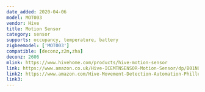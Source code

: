 ```yaml
---
date_added: 2020-04-06
model: MOT003
vendor: Hive
title: Motion Sensor
category: sensor
supports: occupancy, temperature, battery
zigbeemodel: ['MOT003']
compatible: [deconz,z2m,zha]
deconz: 2606
mlink: https://www.hivehome.com/products/hive-motion-sensor
link: https://www.amazon.co.uk/Hive-ICEMTNSENSOR-Motion-Sensor/dp/B01N0GE45M
link2: https://www.amazon.com/Hive-Movement-Detection-Automation-Phillups/dp/B07BZ85ZTY
link3: 
---
```

